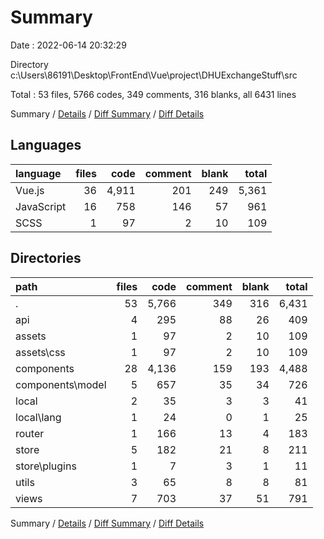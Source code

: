 # Summary

Date : 2022-06-14 20:32:29

Directory c:\\Users\\86191\\Desktop\\FrontEnd\\Vue\\project\\DHUExchangeStuff\\src

Total : 53 files,  5766 codes, 349 comments, 316 blanks, all 6431 lines

Summary / [Details](details.md) / [Diff Summary](diff.md) / [Diff Details](diff-details.md)

## Languages
| language | files | code | comment | blank | total |
| :--- | ---: | ---: | ---: | ---: | ---: |
| Vue.js | 36 | 4,911 | 201 | 249 | 5,361 |
| JavaScript | 16 | 758 | 146 | 57 | 961 |
| SCSS | 1 | 97 | 2 | 10 | 109 |

## Directories
| path | files | code | comment | blank | total |
| :--- | ---: | ---: | ---: | ---: | ---: |
| . | 53 | 5,766 | 349 | 316 | 6,431 |
| api | 4 | 295 | 88 | 26 | 409 |
| assets | 1 | 97 | 2 | 10 | 109 |
| assets\\css | 1 | 97 | 2 | 10 | 109 |
| components | 28 | 4,136 | 159 | 193 | 4,488 |
| components\\model | 5 | 657 | 35 | 34 | 726 |
| local | 2 | 35 | 3 | 3 | 41 |
| local\\lang | 1 | 24 | 0 | 1 | 25 |
| router | 1 | 166 | 13 | 4 | 183 |
| store | 5 | 182 | 21 | 8 | 211 |
| store\\plugins | 1 | 7 | 3 | 1 | 11 |
| utils | 3 | 65 | 8 | 8 | 81 |
| views | 7 | 703 | 37 | 51 | 791 |

Summary / [Details](details.md) / [Diff Summary](diff.md) / [Diff Details](diff-details.md)